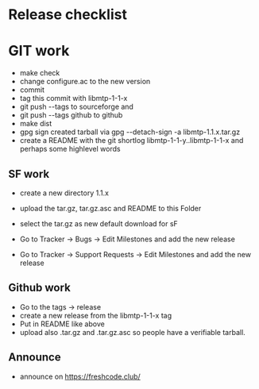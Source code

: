 # Release checklist

# GIT work

- make check
- change configure.ac to the new version
- commit
- tag this commit with libmtp-1-1-x
- git push --tags  		to sourceforge and
- git push --tags github	to github
- make dist
- gpg sign created tarball via gpg --detach-sign -a libmtp-1.1.x.tar.gz
- create a README with the git shortlog libmtp-1-1-y..libmtp-1-1-x and perhaps some highlevel words

## SF work

- create a new directory 1.1.x
- upload the tar.gz, tar.gz.asc and README to this Folder
- select the tar.gz as new default download for sF

- Go to Tracker -> Bugs -> Edit Milestones and add the new release
- Go to Tracker -> Support Requests -> Edit Milestones and add the new release

## Github work

- Go to the tags -> release 
- create a new release from the libmtp-1-1-x tag
- Put in README like above
- upload also .tar.gz and .tar.gz.asc so people have a verifiable tarball.

## Announce

- announce on https://freshcode.club/
